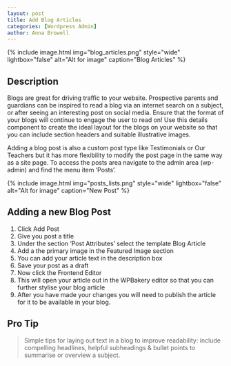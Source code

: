 ```yaml
---
layout: post
title: Add Blog Articles
categories: [Wordpress Admin]
author: Anna Browell
---
```

{% include image.html img="blog_articles.png" style="wide" lightbox="false" alt="Alt for image" caption="Blog Articles" %}


## Description

Blogs are great for driving traffic to your website. Prospective parents and guardians can be inspired to read a blog via an internet search on a subject, or after seeing an interesting post on social media. Ensure that the format of your blogs will continue to engage the user to read on! Use this details component to create the ideal layout for the blogs on your website so that you can include section headers and suitable illustrative images.

Adding a blog post is also a custom post type like Testimonials or Our Teachers but it has more flexibility to modify the post page in the same way as a site page. To access the posts area navigate to the admin area (wp-admin) and find the menu item ‘Posts’.



{% include image.html img="posts_lists.png" style="wide" lightbox="false" alt="Alt for image" caption="New Post" %}


## Adding a new Blog Post

1. Click Add Post
2. Give you post a title
3. Under the section ‘Post Attributes’ select the template Blog Article
4. Add a the primary image in the Featured Image section
5. You can add your article text in the description box
6. Save your post as a draft
7. Now click the Frontend Editor
8. This will open your article out in the WPBakery editor so that you can further stylise your blog article
9. After you have made your changes you will need to publish the article for it to be available in your blog.


## Pro Tip
> Simple tips for laying out text in a blog to improve readability: include compelling headlines, helpful subheadings & bullet points to summarise or overview a subject. 

